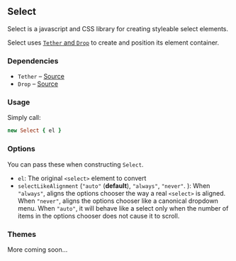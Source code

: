 <script src="docs/js/intro.js"></script>
<script src="tether.js"></script>
<script src="constraint.js"></script>
<script src="markAttachment.js"></script>
<link rel="stylesheet" href="docs/css/intro.css"></link>

## Select

Select is a javascript and CSS library for creating styleable select elements.

Select uses [`Tether` and `Drop`](http://github.hubspot.com/tether) to create and position its element container.

### Dependencies

- `Tether` – [Source](https://github.com/HubSpot/tether/blob/master/tether.js)
- `Drop` – [Source](https://github.com/HubSpot/tether/blob/master/drop.js)

### Usage

Simply call:

```coffeescript
new Select { el }
```

### Options

You can pass these when constructing `Select`.

- `el`: The original `<select>` element to convert
- `selectLikeAlignment` (`"auto"` (__default__), `"always"`, `"never"`. ): When `"always"`, aligns the options chooser the way a real `<select>` is aligned. When `"never"`, aligns the options chooser like a canonical dropdown menu. When `"auto"`, it will behave like a select only when the number of items in the options chooser does not cause it to scroll.

### Themes

More coming soon...